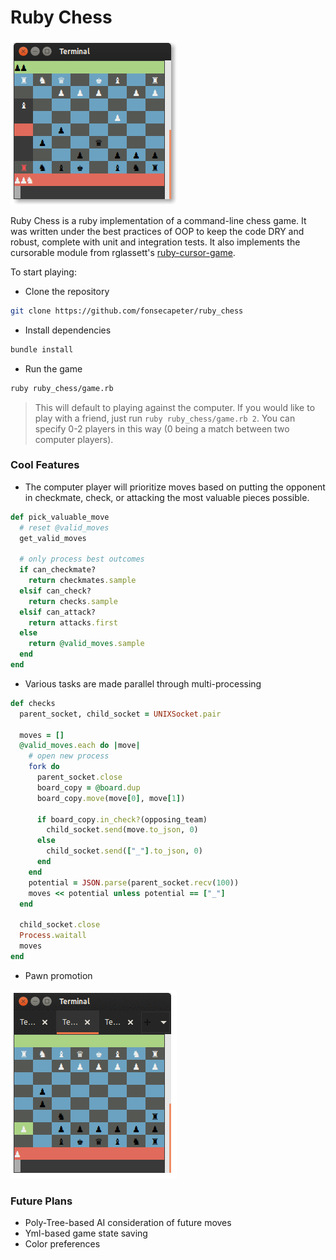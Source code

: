 # Ruby Chess

![screenshot](/media/sc.png "sc.png")

Ruby Chess is a ruby implementation of a command-line chess game. It was written under the best practices of OOP to keep the code DRY and robust, complete with unit and integration tests. It also implements the cursorable module from rglassett's [ruby-cursor-game](https://github.com/rglassett/ruby-cursor-game).

To start playing:
* Clone the repository
```bash
git clone https://github.com/fonsecapeter/ruby_chess
```
* Install dependencies
```bash
bundle install
```
* Run the game
```bash
ruby ruby_chess/game.rb
```
 > This will default to playing against the computer. If you would like to play with a friend, just run `ruby ruby_chess/game.rb 2`. You can specify 0-2 players in this way (0 being a match between two computer players).

### Cool Features

* The computer player will prioritize moves based on putting the opponent in checkmate, check, or attacking the most valuable pieces possible.

```ruby
def pick_valuable_move
  # reset @valid_moves
  get_valid_moves

  # only process best outcomes
  if can_checkmate?
    return checkmates.sample
  elsif can_check?
    return checks.sample
  elsif can_attack?
    return attacks.first
  else
    return @valid_moves.sample
  end
end
```

* Various tasks are made parallel through multi-processing
```ruby
def checks
  parent_socket, child_socket = UNIXSocket.pair

  moves = []
  @valid_moves.each do |move|
    # open new process
    fork do
      parent_socket.close
      board_copy = @board.dup
      board_copy.move(move[0], move[1])

      if board_copy.in_check?(opposing_team)
        child_socket.send(move.to_json, 0)
      else
        child_socket.send(["_"].to_json, 0)
      end
    end
    potential = JSON.parse(parent_socket.recv(100))
    moves << potential unless potential == ["_"]
  end

  child_socket.close
  Process.waitall
  moves
end
```

* Pawn promotion

![pawn_promotion](/media/pawn_promotion.gif "pawn_promotion.gif")


 ### Future Plans

 * Poly-Tree-based AI consideration of future moves
 * Yml-based game state saving
 * Color preferences
